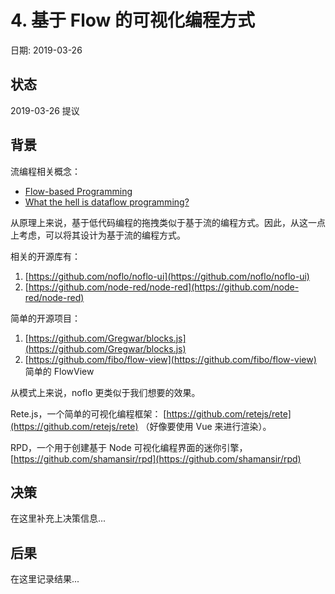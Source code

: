 # 4. 基于 Flow 的可视化编程方式

日期: 2019-03-26

## 状态

2019-03-26 提议

## 背景

流编程相关概念：

 - [Flow-based Programming](http://www.jpaulmorrison.com/fbp/)
 - [What the hell is dataflow programming?](https://bitspark.de/blog/what-the-hell-is-flow-based-programming)

从原理上来说，基于低代码编程的拖拽类似于基于流的编程方式。因此，从这一点上考虑，可以将其设计为基于流的编程方式。

相关的开源库有：

1. [https://github.com/noflo/noflo-ui](https://github.com/noflo/noflo-ui)
2. [https://github.com/node-red/node-red](https://github.com/node-red/node-red)

简单的开源项目：

1. [https://github.com/Gregwar/blocks.js](https://github.com/Gregwar/blocks.js)
2. [https://github.com/fibo/flow-view](https://github.com/fibo/flow-view) 简单的 FlowView

从模式上来说，noflo 更类似于我们想要的效果。

Rete.js，一个简单的可视化编程框架： [https://github.com/retejs/rete](https://github.com/retejs/rete) （好像要使用 Vue 来进行渲染）。

RPD，一个用于创建基于 Node 可视化编程界面的迷你引擎， [https://github.com/shamansir/rpd](https://github.com/shamansir/rpd)

## 决策

在这里补充上决策信息...

## 后果

在这里记录结果...

